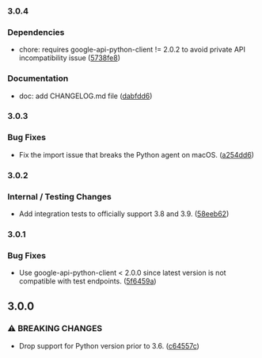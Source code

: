 ### 3.0.4

### Dependencies
* chore: requires google-api-python-client != 2.0.2 to avoid private API incompatibility issue ([5738fe8](https://github.com/GoogleCloudPlatform/cloud-profiler-python/5738fe8e2a68dee548c0b4ba9465bfa48d019706))

### Documentation
* doc: add CHANGELOG.md file ([dabfdd6](https://github.com/GoogleCloudPlatform/cloud-profiler-python/dabfdd6cdd8c3a181c4d8dec607a7e907e4fac7e))

### 3.0.3

### Bug Fixes
* Fix the import issue that breaks the Python agent on macOS. ([a254dd6](https://github.com/GoogleCloudPlatform/cloud-profiler-python/a254dd60eb871332789d9b10d0cb97a35e82cbc9))

### 3.0.2

### Internal / Testing Changes
* Add integration tests to officially support 3.8 and 3.9. ([58eeb62](https://github.com/GoogleCloudPlatform/cloud-profiler-python/58eeb622d44919e0ab622dbfa90b3e75888c9b04))

### 3.0.1

### Bug Fixes
* Use google-api-python-client < 2.0.0 since latest version is not compatible with test endpoints. ([5f6459a](https://github.com/GoogleCloudPlatform/cloud-profiler-python/5f6459ac968195890bccf918b19959b3f5ed317d))

## 3.0.0

### ⚠ BREAKING CHANGES
* Drop support for Python version prior to 3.6. ([c64557c](https://github.com/GoogleCloudPlatform/cloud-profiler-python/c64557c8c13cf84f38edeb70080c0db6dd3b2bac))

